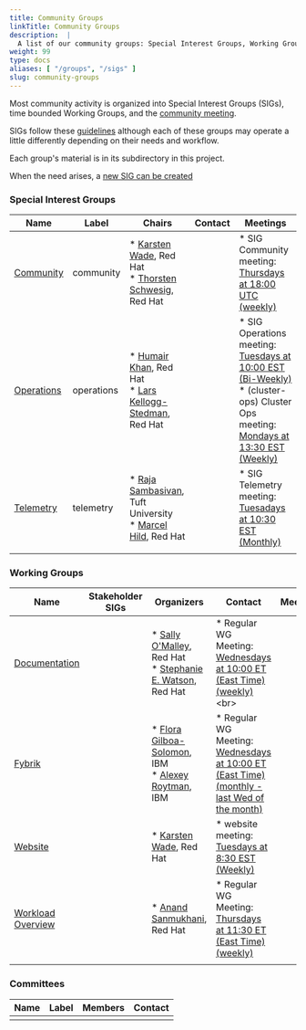 ```yaml
---
title: Community Groups
linkTitle: Community Groups
description:  |
  A list of our community groups: Special Interest Groups, Working Groups, User Groups and Committees.
weight: 99
type: docs
aliases: [ "/groups", "/sigs" ]
slug: community-groups
---
```


<!---
This is an autogenerated file!

Please do not edit this file directly, but instead make changes to the
sigs.yaml file in the project root.

This file is part of https://github.com/operate-first/community

To understand how this file is generated, see https://git.k8s.io/community/generator/README.md
--->

Most community activity is organized into Special Interest Groups (SIGs),
time bounded Working Groups, and the [community meeting](communication/README.md#weekly-meeting).

SIGs follow these [guidelines](governance.md) although each of these groups may operate a little differently
depending on their needs and workflow.

Each group's material is in its subdirectory in this project.

When the need arises, a [new SIG can be created](sig-wg-lifecycle.md)

### Special Interest Groups

| Name | Label | Chairs | Contact | Meetings |
|------|-------|--------|---------|----------|
|[Community](sig-community/README.md)|community|* [Karsten Wade](https://github.com/quaid), Red Hat<br>* [Thorsten Schwesig](https://github.com/schwesig), Red Hat<br>||* SIG Community meeting: [Thursdays at 18:00 UTC (weekly)](tbd)<br>
|[Operations](sig-operations/README.md)|operations|* [Humair Khan](https://github.com/HumairAK), Red Hat<br>* [Lars Kellogg-Stedman](https://github.com/larsks), Red Hat<br>||* SIG Operations meeting: [Tuesdays at 10:00 EST (Bi-Weekly)](meet.google.com/zfj-woub-xwp)<br>* (cluster-ops) Cluster Ops meeting: [Mondays at 13:30 EST (Weekly)](meet.google.com/wxh-pizv-vwt)<br>
|[Telemetry](sig-telemetry/README.md)|telemetry|* [Raja Sambasivan](https://github.com/RS1999ent), Tuft University<br>* [Marcel Hild](https://github.com/durandom), Red Hat<br>||* SIG Telemetry meeting: [Tuesadays at 10:30 EST (Monthly)](meet.google.com/izf-xksf-mzd)<br>
||||||
### Working Groups

| Name | Stakeholder SIGs |Organizers | Contact | Meetings |
|------|------------------|-----------|---------|----------|
|[Documentation](wg-documentation/README.md)||* [Sally O'Malley](https://github.com/sallyom), Red Hat<br>* [Stephanie E. Watson](https://github.com/stefwrite), Red Hat<br>|* Regular WG Meeting: [Wednesdays at 10:00 ET (East Time) (weekly)](https://meet.google.com/...)<br>
|[Fybrik](wg-fybrik/README.md)||* [Flora Gilboa-Solomon](https://github.com/flora177), IBM<br>* [Alexey Roytman](https://github.com/roytman), IBM<br>|* Regular WG Meeting: [Wednesdays at 10:00 ET (East Time) (monthly - last Wed of the month)](https://meet.google.com/sku-akry-mfw)<br>
|[Website](wg-website/README.md)||* [Karsten Wade](https://github.com/quaid), Red Hat<br>|* website meeting: [Tuesdays at 8:30 EST (Weekly)](meet.google.com/....)<br>
|[Workload Overview](wg-workload-overview/README.md)||* [Anand Sanmukhani](https://github.com/4n4nd), Red Hat<br>|* Regular WG Meeting: [Thursdays at 11:30 ET (East Time) (weekly)](https://meet.google.com/gxk-pjcx-wno)<br>
||||||
### Committees

| Name |  Label | Members | Contact |
|------|--------|---------|---------|
|||||
<!-- BEGIN CUSTOM CONTENT -->

<!-- END CUSTOM CONTENT -->
